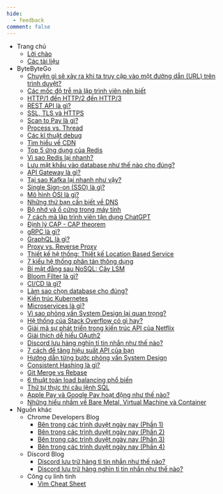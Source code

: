```yaml
---
hide:
  - feedback
comment: false
---
```


- Trang chủ
    - [Lời chào](index.md)
    - [Các tài liệu](navigation.md)
- ByteByteGo
    - [Chuyện gì sẽ xảy ra khi ta truy cập vào một đường dẫn (URL) trên trình duyệt?](ByteByteGo/what_happen_when_access_url.md)
    - [Các mốc độ trễ mà lập trình viên nên biết](ByteByteGo/latency_numbers.md)
    - [HTTP/1 đến HTTP/2 đến HTTP/3](ByteByteGo/http_versions.md)
    - [REST API là gì?](ByteByteGo/rest_api.md)
    - [SSL, TLS và HTTPS](ByteByteGo/ssl_tls_https.md)
    - [Scan to Pay là gì?](ByteByteGo/scan_to_pay.md)
    - [Process vs. Thread](ByteByteGo/process_vs_thread.md)
    - [Các kĩ thuật debug](ByteByteGo/debugging_techniques.md)
    - [Tìm hiểu về CDN](ByteByteGo/cdn.md)
    - [Top 5 ứng dụng của Redis](ByteByteGo/top_redis_use_cases.md)
    - [Vì sao Redis lại nhanh?](ByteByteGo/why_redis_fast.md)
    - [Lưu mật khẩu vào database như thế nào cho đúng?](ByteByteGo/storing_passwords.md)
    - [API Gateway là gì?](ByteByteGo/api_gateway.md)
    - [Tại sao Kafka lại nhanh như vậy?](ByteByteGo/why_kafka_fast.md)
    - [Single Sign-on (SSO) là gì?](ByteByteGo/sso.md)
    - [Mô hình OSI là gì?](ByteByteGo/osi_model.md)
    - [Những thứ bạn cần biết về DNS](ByteByteGo/dns.md)
    - [Bộ nhớ và ổ cứng trong máy tính](ByteByteGo/computer_memory_and_storage.md)
    - [7 cách mà lập trình viên tận dụng ChatGPT](ByteByteGo/chatgpt_hacks.md)
    - [Định lý CAP - CAP theorem](ByteByteGo/cap_theorem.md)
    - [gRPC là gì?](ByteByteGo/grpc.md)
    - [GraphQL là gì?](ByteByteGo/graphql.md)
    - [Proxy vs. Reverse Proxy](ByteByteGo/proxy_vs_reverse_proxy.md)
    - [Thiết kế hệ thống: Thiết kế Location Based Service](ByteByteGo/design_location_based_service.md)
    - [7 kiểu hệ thống phân tán thông dụng](ByteByteGo/system_patterns.md)
    - [Bí mật đằng sau NoSQL: Cây LSM](ByteByteGo/lsm_tree.md)
    - [Bloom Filter là gì?](ByteByteGo/bloom_filter.md)
    - [CI/CD là gì?](ByteByteGo/ci_cd.md)
    - [Làm sao chọn database cho đúng?](ByteByteGo/choose_database.md)
    - [Kiến trúc Kubernetes](ByteByteGo/kubernetes.md)
    - [Microservices là gì?](ByteByteGo/microservices.md)
    - [Vì sao phỏng vấn System Design lại quan trọng?](ByteByteGo/why_system_design_interview_important.md)
    - [Hệ thống của Stack Overflow có gì hay?](ByteByteGo/stackoverflow_architecture.md)
    - [Giải mã sự phát triển trong kiến trúc API của Netflix](ByteByteGo/netflix_architecture_evolution.md)
    - [Giải thích dễ hiểu OAuth2](ByteByteGo/oauth2_explained.md)
    - [Discord lưu hàng nghìn tỉ tin nhắn như thế nào?](ByteByteGo/discord_messages_migration.md)
    - [7 cách để tăng hiệu suất API của bạn](ByteByteGo/optimize_api_performance.md)
    - [Hướng dẫn từng bước phỏng vấn System Design](ByteByteGo/system_design_interview_guide.md)
    - [Consistent Hashing là gì?](ByteByteGo/consistent_hashing.md)
    - [Git Merge vs Rebase](ByteByteGo/git_merge_vs_rebase.md)
    - [6 thuật toán load balancing phổ biến](ByteByteGo/load_balancing_algorithms.md)
    - [Thứ tự thực thi câu lệnh SQL](ByteByteGo/sql_execution_order.md)
    - [Apple Pay và Google Pay hoạt động như thế nào?](ByteByteGo/apple_google_pay.md)
    - [Những hiểu nhầm về Bare Metal, Virtual Machine và Container](ByteByteGo/container_concepts.md)
- Nguồn khác
    - Chrome Developers Blog
        - [Bên trong các trình duyệt ngày nay (Phần 1)](Misc/chrome_blog/inside_browser_1.md)
        - [Bên trong các trình duyệt ngày nay (Phần 2)](Misc/chrome_blog/inside_browser_2.md)
        - [Bên trong các trình duyệt ngày nay (Phần 3)](Misc/chrome_blog/inside_browser_3.md)
        - [Bên trong các trình duyệt ngày nay (Phần 4)](Misc/chrome_blog/inside_browser_4.md)
    - Discord Blog
        - [Discord lưu trữ hàng tỉ tin nhắn như thế nào?](Misc/discord_blog/storing_billions_messages.md)
        - [Discord lưu trữ hàng nghìn tỉ tin nhắn như thế nào?](Misc/discord_blog/storing_trillions_messages.md)
    - Công cụ linh tinh
        - [Vim Cheat Sheet](Misc/tools/vim_cheat_sheet.md)